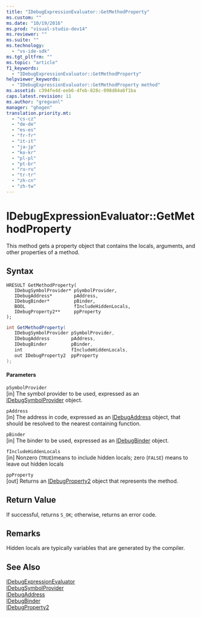 ```yaml
---
title: "IDebugExpressionEvaluator::GetMethodProperty"
ms.custom: ""
ms.date: "10/19/2016"
ms.prod: "visual-studio-dev14"
ms.reviewer: ""
ms.suite: ""
ms.technology: 
  - "vs-ide-sdk"
ms.tgt_pltfrm: ""
ms.topic: "article"
f1_keywords: 
  - "IDebugExpressionEvaluator::GetMethodProperty"
helpviewer_keywords: 
  - "IDebugExpressionEvaluator::GetMethodProperty method"
ms.assetid: c394fe4d-eeb6-4feb-828c-098d84a6f1ba
caps.latest.revision: 11
ms.author: "gregvanl"
manager: "ghogen"
translation.priority.mt: 
  - "cs-cz"
  - "de-de"
  - "es-es"
  - "fr-fr"
  - "it-it"
  - "ja-jp"
  - "ko-kr"
  - "pl-pl"
  - "pt-br"
  - "ru-ru"
  - "tr-tr"
  - "zh-cn"
  - "zh-tw"
---
```

# IDebugExpressionEvaluator::GetMethodProperty
This method gets a property object that contains the locals, arguments, and other properties of a method.  
  
## Syntax  
  
```cpp#  
HRESULT GetMethodProperty(   
   IDebugSymbolProvider* pSymbolProvider,  
   IDebugAddress*        pAddress,  
   IDebugBinder*         pBinder,  
   BOOL                  fIncludeHiddenLocals,  
   IDebugProperty2**     ppProperty  
);  
```  
  
```c#  
int GetMethodProperty(  
   IDebugSymbolProvider pSymbolProvider,   
   IDebugAddress        pAddress,   
   IDebugBinder         pBinder,   
   int                  fIncludeHiddenLocals,   
   out IDebugProperty2  ppProperty  
);  
```  
  
#### Parameters  
 `pSymbolProvider`  
 [in] The symbol provider to be used, expressed as an [IDebugSymbolProvider](../extensibility-debugger-reference/idebugsymbolprovider.md) object.  
  
 `pAddress`  
 [in] The address in code, expressed as an [IDebugAddress](../extensibility-debugger-reference/idebugaddress.md) object, that should be resolved to the nearest containing function.  
  
 `pBinder`  
 [in] The binder to be used, expressed as an [IDebugBinder](../extensibility-debugger-reference/idebugbinder.md) object.  
  
 `fIncludeHiddenLocals`  
 [in] Nonzero (`TRUE`)means to include hidden locals; zero (`FALSE`) means to leave out hidden locals  
  
 `ppProperty`  
 [out] Returns an [IDebugProperty2](../extensibility-debugger-reference/idebugproperty2.md) object that represents the method.  
  
## Return Value  
 If successful, returns `S_OK`; otherwise, returns an error code.  
  
## Remarks  
 Hidden locals are typically variables that are generated by the compiler.  
  
## See Also  
 [IDebugExpressionEvaluator](../extensibility-debugger-reference/idebugexpressionevaluator.md)   
 [IDebugSymbolProvider](../extensibility-debugger-reference/idebugsymbolprovider.md)   
 [IDebugAddress](../extensibility-debugger-reference/idebugaddress.md)   
 [IDebugBinder](../extensibility-debugger-reference/idebugbinder.md)   
 [IDebugProperty2](../extensibility-debugger-reference/idebugproperty2.md)